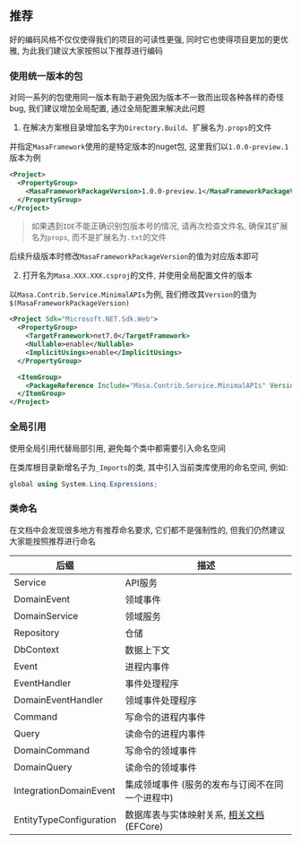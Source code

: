 ## 推荐

好的编码风格不仅仅使得我们的项目的可读性更强, 同时它也使得项目更加的更优雅, 为此我们建议大家按照以下推荐进行编码

### 使用统一版本的包

对同一系列的包使用同一版本有助于避免因为版本不一致而出现各种各样的奇怪bug, 我们建议增加全局配置, 通过全局配置来解决此问题

1. 在解决方案根目录增加名字为`Directory.Build`、扩展名为`.props`的文件

并指定`MasaFramework`使用的是特定版本的nuget包, 这里我们以`1.0.0-preview.1`版本为例

```xml
<Project>
  <PropertyGroup>
    <MasaFrameworkPackageVersion>1.0.0-preview.1</MasaFrameworkPackageVersion>
  </PropertyGroup>
</Project>
```

> 如果遇到`IDE`不能正确识别包版本号的情况, 请再次检查文件名, 确保其扩展名为`props`, 而不是扩展名为`.txt`的文件

后续升级版本时修改`MasaFrameworkPackageVersion`的值为对应版本即可

2. 打开名为`Masa.XXX.XXX.csproj`的文件, 并使用全局配置文件的版本

以`Masa.Contrib.Service.MinimalAPIs`为例, 我们修改其`Version`的值为`$(MasaFrameworkPackageVersion)`

```xml
<Project Sdk="Microsoft.NET.Sdk.Web">
  <PropertyGroup>
    <TargetFramework>net7.0</TargetFramework>
    <Nullable>enable</Nullable>
    <ImplicitUsings>enable</ImplicitUsings>
  </PropertyGroup>

  <ItemGroup>
    <PackageReference Include="Masa.Contrib.Service.MinimalAPIs" Version="$(MasaFrameworkPackageVersion)" />
  </ItemGroup>
</Project>
```

### 全局引用

使用全局引用代替局部引用, 避免每个类中都需要引入命名空间

在类库根目录新增名子为`_Imports`的类, 其中引入当前类库使用的命名空间, 例如:

```csharp
global using System.Linq.Expressions;
```

### 类命名

在文档中会发现很多地方有推荐命名要求, 它们都不是强制性的, 但我们仍然建议大家能按照推荐进行命名

<div class="custom-table">

| 后缀               | 描述                             |
|------------------|--------------------------------|
| Service          | API服务                          |
| DomainEvent      | 领域事件                           |
| DomainService    | 领域服务                           |
| Repository       | 仓储                             |
| DbContext        | 数据上下文                          |
| Event            | 进程内事件                          |
| EventHandler     | 事件处理程序                         |
| DomainEventHandler | 领域事件处理程序                       |
| Command          | 写命令的进程内事件                      |
| Query            | 读命令的进程内事件                      |
| DomainCommand    | 写命令的领域事件                       |
| DomainQuery      | 读命令的领域事件                       |
| IntegrationDomainEvent | 集成领域事件 (服务的发布与订阅不在同一个进程中)      |
| EntityTypeConfiguration | 数据库表与实体映射关系, [相关文档](https://learn.microsoft.com/zh-cn/dotnet/api/system.data.entity.modelconfiguration.entitytypeconfiguration-1) (EFCore) |

</div>
